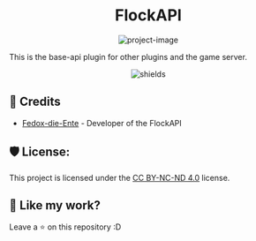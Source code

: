 <h1 align="center" id="title">FlockAPI</h1>

<p align="center"><img src="https://socialify.git.ci/zFlockiiDE/flockapi/image?font=Jost&forks=1&issues=1&language=1&name=1&owner=1&pattern=Brick%20Wall&stargazers=1&theme=Dark" alt="project-image"></p>
<p id="description">This is the base-api plugin for other plugins and the game server.</p>

<p align="center"><img src="https://img.shields.io/badge/license-CC_BY_NC_ND_4.0-green" alt="shields"></p>

<h2>🤵 Credits</h2>

- [Fedox-die-Ente](https://github.com/Fedox-die-Ente) - Developer of the FlockAPI

<h2>🛡️ License:</h2>

This project is licensed under the [CC BY-NC-ND 4.0](LICENSE.md) license.

<h2>💖 Like my work?</h2>

Leave a ⭐ on this repository :D